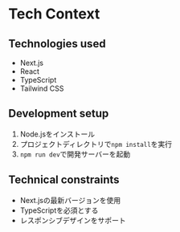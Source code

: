 # Tech Context

## Technologies used
- Next.js
- React
- TypeScript
- Tailwind CSS

## Development setup
1. Node.jsをインストール
2. プロジェクトディレクトリで`npm install`を実行
3. `npm run dev`で開発サーバーを起動

## Technical constraints
- Next.jsの最新バージョンを使用
- TypeScriptを必須とする
- レスポンシブデザインをサポート
